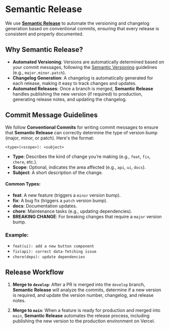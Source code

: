 # Semantic Release

We use [**Semantic Release**](https://semantic-release.gitbook.io/semantic-release/) to automate the versioning and changelog generation based on conventional commits, ensuring that every release is consistent and properly documented.

## Why Semantic Release?

- **Automated Versioning**: Versions are automatically determined based on your commit messages, following the [Semantic Versioning](https://semver.org/) guidelines (e.g., `major.minor.patch`).
- **Changelog Generation**: A changelog is automatically generated for each release, making it easy to track changes and updates.
- **Automated Releases**: Once a branch is merged, **Semantic Release** handles publishing the new version (if required) to production, generating release notes, and updating the changelog.

## Commit Message Guidelines

We follow **Conventional Commits** for writing commit messages to ensure that **Semantic Release** can correctly determine the type of version bump (major, minor, or patch). Here's the format:

```
<type>(<scope>): <subject>
```

- **Type**: Describes the kind of change you’re making (e.g., `feat`, `fix`, `chore`, etc.).
- **Scope**: Optional, indicates the area affected (e.g., `api`, `ui`, `docs`).
- **Subject**: A short description of the change.

#### Common Types:

- **feat**: A new feature (triggers a `minor` version bump).
- **fix**: A bug fix (triggers a `patch` version bump).
- **docs**: Documentation updates.
- **chore**: Maintenance tasks (e.g., updating dependencies).
- **BREAKING CHANGE**: For breaking changes that require a `major` version bump.

### Example:

- `feat(ui): add a new button component`
- `fix(api): correct data-fetching issue`
- `chore(deps): update dependencies`

## Release Workflow

1. **Merge to `develop`**: After a PR is merged into the `develop` branch, **Semantic Release** will analyze the commits, determine if a new version is required, and update the version number, changelog, and release notes.

2. **Merge to `main`**: When a feature is ready for production and merged into `main`, **Semantic Release** automates the release process, including publishing the new version to the production environment on Vercel.
